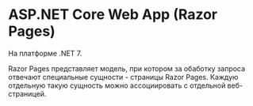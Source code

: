 # ASP.NET Core Web App (Razor Pages)

На платформе .NET 7.

Razor Pages представляет модель, при котором за обаботку запроса отвечают специальные сущности - страницы Razor Pages.
Каждую отдельную такую сущность можно ассоциировать с отдельной веб-страницей.
